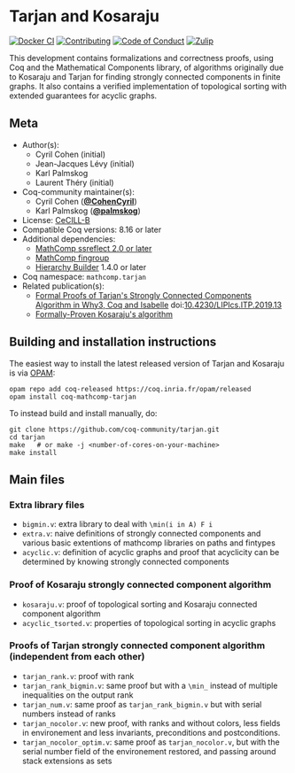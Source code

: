 <!---
This file was generated from `meta.yml`, please do not edit manually.
Follow the instructions on https://github.com/coq-community/templates to regenerate.
--->
# Tarjan and Kosaraju

[![Docker CI][docker-action-shield]][docker-action-link]
[![Contributing][contributing-shield]][contributing-link]
[![Code of Conduct][conduct-shield]][conduct-link]
[![Zulip][zulip-shield]][zulip-link]

[docker-action-shield]: https://github.com/coq-community/tarjan/actions/workflows/docker-action.yml/badge.svg?branch=master
[docker-action-link]: https://github.com/coq-community/tarjan/actions/workflows/docker-action.yml

[contributing-shield]: https://img.shields.io/badge/contributions-welcome-%23f7931e.svg
[contributing-link]: https://github.com/coq-community/manifesto/blob/master/CONTRIBUTING.md

[conduct-shield]: https://img.shields.io/badge/%E2%9D%A4-code%20of%20conduct-%23f15a24.svg
[conduct-link]: https://github.com/coq-community/manifesto/blob/master/CODE_OF_CONDUCT.md

[zulip-shield]: https://img.shields.io/badge/chat-on%20zulip-%23c1272d.svg
[zulip-link]: https://coq.zulipchat.com/#narrow/stream/237663-coq-community-devs.20.26.20users



This development contains formalizations and correctness proofs, using Coq and the Mathematical
Components library, of algorithms originally due to Kosaraju and Tarjan for finding strongly
connected components in finite graphs. It also contains a verified implementation of topological
sorting with extended guarantees for acyclic graphs.

## Meta

- Author(s):
  - Cyril Cohen (initial)
  - Jean-Jacques Lévy (initial)
  - Karl Palmskog
  - Laurent Théry (initial)
- Coq-community maintainer(s):
  - Cyril Cohen ([**@CohenCyril**](https://github.com/CohenCyril))
  - Karl Palmskog ([**@palmskog**](https://github.com/palmskog))
- License: [CeCILL-B](LICENSE)
- Compatible Coq versions: 8.16 or later
- Additional dependencies:
  - [MathComp ssreflect 2.0 or later](https://math-comp.github.io)
  - [MathComp fingroup](https://math-comp.github.io)
  - [Hierarchy Builder](https://github.com/math-comp/hierarchy-builder) 1.4.0 or later
- Coq namespace: `mathcomp.tarjan`
- Related publication(s):
  - [Formal Proofs of Tarjan's Strongly Connected Components Algorithm in Why3, Coq and Isabelle](https://hal.inria.fr/hal-01906155) doi:[10.4230/LIPIcs.ITP.2019.13](https://doi.org/10.4230/LIPIcs.ITP.2019.13)
  - [Formally-Proven Kosaraju's algorithm](https://hal.inria.fr/hal-01095533) 

## Building and installation instructions

The easiest way to install the latest released version of Tarjan and Kosaraju
is via [OPAM](https://opam.ocaml.org/doc/Install.html):

```shell
opam repo add coq-released https://coq.inria.fr/opam/released
opam install coq-mathcomp-tarjan
```

To instead build and install manually, do:

``` shell
git clone https://github.com/coq-community/tarjan.git
cd tarjan
make   # or make -j <number-of-cores-on-your-machine> 
make install
```


## Main files

### Extra library files
* `bigmin.v`: extra library to deal with `\min(i in A) F i`
* `extra.v`: naive definitions of strongly connected components and various basic extentions of mathcomp libraries on paths and fintypes
* `acyclic.v`: definition of acyclic graphs and proof that acyclicity can be determined by knowing strongly connected components

### Proof of Kosaraju strongly connected component algorithm
* `kosaraju.v`: proof of topological sorting and Kosaraju connected component algorithm
* `acyclic_tsorted.v`: properties of topological sorting in acyclic graphs

### Proofs of Tarjan strongly connected component algorithm (independent from each other)
* `tarjan_rank.v`: proof with rank
* `tarjan_rank_bigmin.v`: same proof but with a `\min_` instead of multiple inequalities on the output rank
* `tarjan_num.v`: same proof as `tarjan_rank_bigmin.v` but with serial numbers instead of ranks
* `tarjan_nocolor.v`: new proof, with ranks and without colors, less fields in environement and less invariants, preconditions and postconditions.
* `tarjan_nocolor_optim.v`: same proof as `tarjan_nocolor.v`, but with the serial number field of the environement restored, and passing around stack extensions as sets
